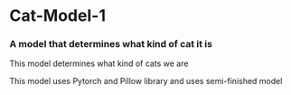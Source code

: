 # Cat-Model-1
### A model that determines what kind of cat it is

This model determines what kind of cats we are

This model uses Pytorch and Pillow library and uses semi-finished model

